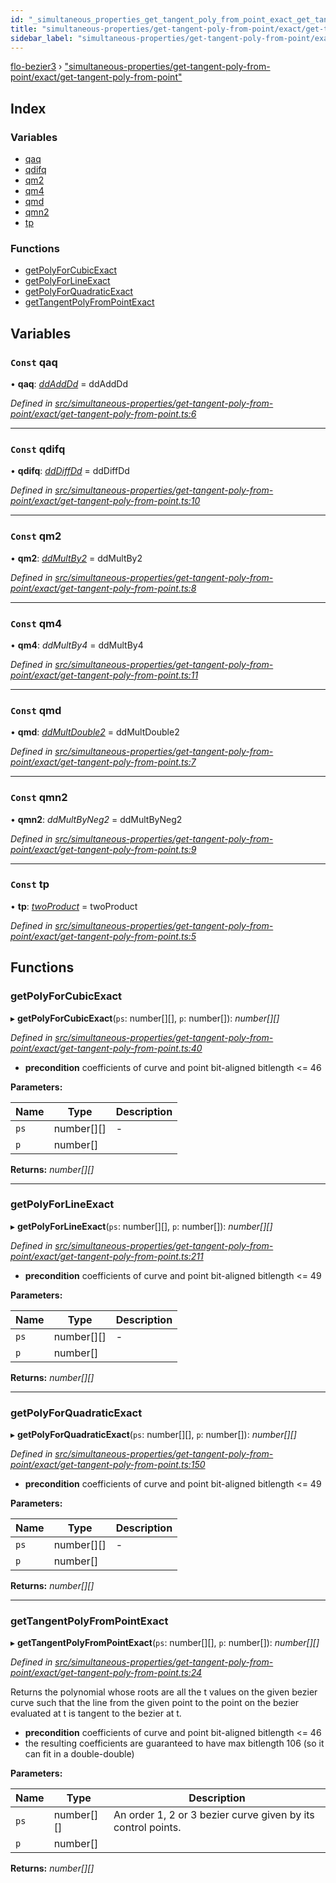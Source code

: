 ```yaml
---
id: "_simultaneous_properties_get_tangent_poly_from_point_exact_get_tangent_poly_from_point_"
title: "simultaneous-properties/get-tangent-poly-from-point/exact/get-tangent-poly-from-point"
sidebar_label: "simultaneous-properties/get-tangent-poly-from-point/exact/get-tangent-poly-from-point"
---
```


[flo-bezier3](../globals.md) › ["simultaneous-properties/get-tangent-poly-from-point/exact/get-tangent-poly-from-point"](_simultaneous_properties_get_tangent_poly_from_point_exact_get_tangent_poly_from_point_.md)

## Index

### Variables

* [qaq](_simultaneous_properties_get_tangent_poly_from_point_exact_get_tangent_poly_from_point_.md#const-qaq)
* [qdifq](_simultaneous_properties_get_tangent_poly_from_point_exact_get_tangent_poly_from_point_.md#const-qdifq)
* [qm2](_simultaneous_properties_get_tangent_poly_from_point_exact_get_tangent_poly_from_point_.md#const-qm2)
* [qm4](_simultaneous_properties_get_tangent_poly_from_point_exact_get_tangent_poly_from_point_.md#const-qm4)
* [qmd](_simultaneous_properties_get_tangent_poly_from_point_exact_get_tangent_poly_from_point_.md#const-qmd)
* [qmn2](_simultaneous_properties_get_tangent_poly_from_point_exact_get_tangent_poly_from_point_.md#const-qmn2)
* [tp](_simultaneous_properties_get_tangent_poly_from_point_exact_get_tangent_poly_from_point_.md#const-tp)

### Functions

* [getPolyForCubicExact](_simultaneous_properties_get_tangent_poly_from_point_exact_get_tangent_poly_from_point_.md#getpolyforcubicexact)
* [getPolyForLineExact](_simultaneous_properties_get_tangent_poly_from_point_exact_get_tangent_poly_from_point_.md#getpolyforlineexact)
* [getPolyForQuadraticExact](_simultaneous_properties_get_tangent_poly_from_point_exact_get_tangent_poly_from_point_.md#getpolyforquadraticexact)
* [getTangentPolyFromPointExact](_simultaneous_properties_get_tangent_poly_from_point_exact_get_tangent_poly_from_point_.md#gettangentpolyfrompointexact)

## Variables

### `Const` qaq

• **qaq**: *[ddAddDd](_global_properties_bounds_get_interval_box_get_interval_box_quad_.md#ddadddd)* = ddAddDd

*Defined in [src/simultaneous-properties/get-tangent-poly-from-point/exact/get-tangent-poly-from-point.ts:6](https://github.com/FlorisSteenkamp/FloBezier/blob/6f79660/src/simultaneous-properties/get-tangent-poly-from-point/exact/get-tangent-poly-from-point.ts#L6)*

___

### `Const` qdifq

• **qdifq**: *[ddDiffDd](_global_properties_bounds_get_interval_box_get_interval_box_quad_.md#dddiffdd)* = ddDiffDd

*Defined in [src/simultaneous-properties/get-tangent-poly-from-point/exact/get-tangent-poly-from-point.ts:10](https://github.com/FlorisSteenkamp/FloBezier/blob/6f79660/src/simultaneous-properties/get-tangent-poly-from-point/exact/get-tangent-poly-from-point.ts#L10)*

___

### `Const` qm2

• **qm2**: *[ddMultBy2](_global_properties_bounds_get_interval_box_get_interval_box_quad_.md#ddmultby2)* = ddMultBy2

*Defined in [src/simultaneous-properties/get-tangent-poly-from-point/exact/get-tangent-poly-from-point.ts:8](https://github.com/FlorisSteenkamp/FloBezier/blob/6f79660/src/simultaneous-properties/get-tangent-poly-from-point/exact/get-tangent-poly-from-point.ts#L8)*

___

### `Const` qm4

• **qm4**: *ddMultBy4* = ddMultBy4

*Defined in [src/simultaneous-properties/get-tangent-poly-from-point/exact/get-tangent-poly-from-point.ts:11](https://github.com/FlorisSteenkamp/FloBezier/blob/6f79660/src/simultaneous-properties/get-tangent-poly-from-point/exact/get-tangent-poly-from-point.ts#L11)*

___

### `Const` qmd

• **qmd**: *[ddMultDouble2](_global_properties_bounds_get_interval_box_get_interval_box_quad_.md#ddmultdouble2)* = ddMultDouble2

*Defined in [src/simultaneous-properties/get-tangent-poly-from-point/exact/get-tangent-poly-from-point.ts:7](https://github.com/FlorisSteenkamp/FloBezier/blob/6f79660/src/simultaneous-properties/get-tangent-poly-from-point/exact/get-tangent-poly-from-point.ts#L7)*

___

### `Const` qmn2

• **qmn2**: *ddMultByNeg2* = ddMultByNeg2

*Defined in [src/simultaneous-properties/get-tangent-poly-from-point/exact/get-tangent-poly-from-point.ts:9](https://github.com/FlorisSteenkamp/FloBezier/blob/6f79660/src/simultaneous-properties/get-tangent-poly-from-point/exact/get-tangent-poly-from-point.ts#L9)*

___

### `Const` tp

• **tp**: *[twoProduct](_intersection_bezier_intersection_implicit_inversion_old_.md#twoproduct)* = twoProduct

*Defined in [src/simultaneous-properties/get-tangent-poly-from-point/exact/get-tangent-poly-from-point.ts:5](https://github.com/FlorisSteenkamp/FloBezier/blob/6f79660/src/simultaneous-properties/get-tangent-poly-from-point/exact/get-tangent-poly-from-point.ts#L5)*

## Functions

###  getPolyForCubicExact

▸ **getPolyForCubicExact**(`ps`: number[][], `p`: number[]): *number[][]*

*Defined in [src/simultaneous-properties/get-tangent-poly-from-point/exact/get-tangent-poly-from-point.ts:40](https://github.com/FlorisSteenkamp/FloBezier/blob/6f79660/src/simultaneous-properties/get-tangent-poly-from-point/exact/get-tangent-poly-from-point.ts#L40)*

* **precondition** coefficients of curve and point bit-aligned bitlength <= 46

**Parameters:**

Name | Type | Description |
------ | ------ | ------ |
`ps` | number[][] | - |
`p` | number[] |   |

**Returns:** *number[][]*

___

###  getPolyForLineExact

▸ **getPolyForLineExact**(`ps`: number[][], `p`: number[]): *number[][]*

*Defined in [src/simultaneous-properties/get-tangent-poly-from-point/exact/get-tangent-poly-from-point.ts:211](https://github.com/FlorisSteenkamp/FloBezier/blob/6f79660/src/simultaneous-properties/get-tangent-poly-from-point/exact/get-tangent-poly-from-point.ts#L211)*

* **precondition** coefficients of curve and point bit-aligned bitlength <= 49

**Parameters:**

Name | Type | Description |
------ | ------ | ------ |
`ps` | number[][] | - |
`p` | number[] |   |

**Returns:** *number[][]*

___

###  getPolyForQuadraticExact

▸ **getPolyForQuadraticExact**(`ps`: number[][], `p`: number[]): *number[][]*

*Defined in [src/simultaneous-properties/get-tangent-poly-from-point/exact/get-tangent-poly-from-point.ts:150](https://github.com/FlorisSteenkamp/FloBezier/blob/6f79660/src/simultaneous-properties/get-tangent-poly-from-point/exact/get-tangent-poly-from-point.ts#L150)*

* **precondition** coefficients of curve and point bit-aligned bitlength <= 49

**Parameters:**

Name | Type | Description |
------ | ------ | ------ |
`ps` | number[][] | - |
`p` | number[] |   |

**Returns:** *number[][]*

___

###  getTangentPolyFromPointExact

▸ **getTangentPolyFromPointExact**(`ps`: number[][], `p`: number[]): *number[][]*

*Defined in [src/simultaneous-properties/get-tangent-poly-from-point/exact/get-tangent-poly-from-point.ts:24](https://github.com/FlorisSteenkamp/FloBezier/blob/6f79660/src/simultaneous-properties/get-tangent-poly-from-point/exact/get-tangent-poly-from-point.ts#L24)*

Returns the polynomial whose roots are all the t values on the given bezier
curve such that the line from the given point to the point on the bezier
evaluated at t is tangent to the bezier at t.
* **precondition** coefficients of curve and point bit-aligned bitlength <= 46
* the resulting coefficients are guaranteed to have max bitlength 106 (so it
can fit in a double-double)

**Parameters:**

Name | Type | Description |
------ | ------ | ------ |
`ps` | number[][] | An order 1, 2 or 3 bezier curve given by its control points. |
`p` | number[] |   |

**Returns:** *number[][]*
